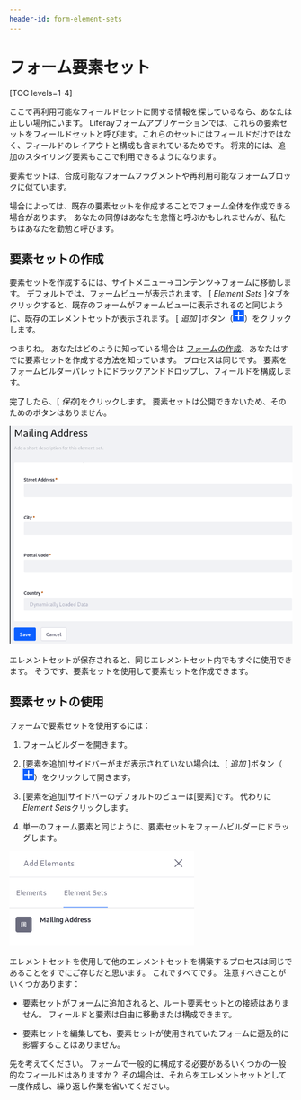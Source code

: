 ```yaml
---
header-id: form-element-sets
---
```


# フォーム要素セット

[TOC levels=1-4]

ここで再利用可能なフィールドセットに関する情報を探しているなら、あなたは正しい場所にいます。 Liferayフォームアプリケーションでは、これらの要素セットをフィールドセットと呼びます。これらのセットにはフィールドだけではなく、フィールドのレイアウトと構成も含まれているためです。 将来的には、追加のスタイリング要素もここで利用できるようになります。

要素セットは、合成可能なフォームフラグメントや再利用可能なフォームブロックに似ています。

場合によっては、既存の要素セットを作成することでフォーム全体を作成できる場合があります。 あなたの同僚はあなたを怠惰と呼ぶかもしれませんが、私たちはあなたを勤勉と呼びます。

## 要素セットの作成

要素セットを作成するには、サイトメニュー→コンテンツ→フォームに移動します。 デフォルトでは、フォームビューが表示されます。 [ *Element Sets* ]タブをクリックすると、既存のフォームがフォームビューに表示されるのと同じように、既存のエレメントセットが表示されます。 [ *追加* ]ボタン（![Add](../../images/icon-add.png)）をクリックします。

つまりね。 あなたはどのように知っている場合は [フォームの作成](/docs/7-1/user/-/knowledge_base/u/creating-and-managing-forms)、あなたはすでに要素セットを作成する方法を知っています。 プロセスは同じです。 要素をフォームビルダーパレットにドラッグアンドドロップし、フィールドを構成します。

完了したら、[ *保存*]をクリックします。 要素セットは公開できないため、そのためのボタンはありません。

![図1：要素セットの作成は、フォームの作成と同じです。 それらを公開することはできません。](../../images/forms-element-sets.png)

エレメントセットが保存されると、同じエレメントセット内でもすぐに使用できます。 そうです、要素セットを使用して要素セットを作成できます。

## 要素セットの使用

フォームで要素セットを使用するには：

1.  フォームビルダーを開きます。

2.  [要素を追加]サイドバーがまだ表示されていない場合は、[ *追加* ]ボタン（![Add](../../images/icon-add.png)）をクリックして開きます。

3.  [要素を追加]サイドバーのデフォルトのビューは[要素]です。 代わりに *Element Sets*クリックします。

4.  単一のフォーム要素と同じように、要素セットをフォームビルダーにドラッグします。

![図2：要素セットを追加するフィールドなど、他のフォーム要素を追加するのと同じ方法で設定します。](../../images/forms-add-element-set.png)

エレメントセットを使用して他のエレメントセットを構築するプロセスは同じであることをすでにご存じだと思います。 これですべてです。 注意すべきことがいくつかあります：

  - 要素セットがフォームに追加されると、ルート要素セットとの接続はありません。 フィールドと要素は自由に移動または構成できます。

  - 要素セットを編集しても、要素セットが使用されていたフォームに遡及的に影響することはありません。

先を考えてください。 フォームで一般的に構成する必要があるいくつかの一般的なフィールドはありますか？ その場合は、それらをエレメントセットとして一度作成し、繰り返し作業を省いてください。
